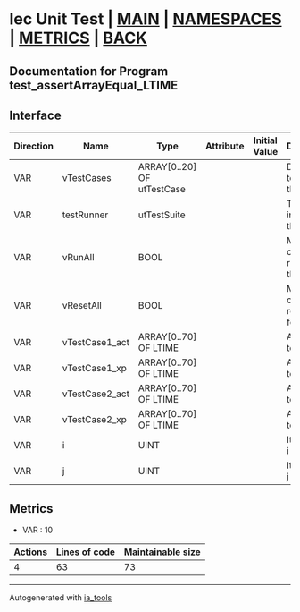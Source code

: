 # Iec Unit Test | [MAIN] | [NAMESPACES] | [METRICS] | [BACK]  

## Documentation for Program test_assertArrayEqual_LTIME  

## Interface  

| Direction | Name | Type | Attribute | Initial Value | Documentation |
| --------- | ---- | ---- | --------- | ------------- | ------------- |
| VAR | vTestCases | ARRAY[0..20] OF utTestCase |  |  | Definition of all test cases for this POU |  
| VAR | testRunner | utTestSuite |  |  | Test Suite fb instance to run the tests |  
| VAR | vRunAll | BOOL |  |  | Manual command to run all tests for this POU |  
| VAR | vResetAll | BOOL |  |  | Manual command to reset all tests for this POU |  
| VAR | vTestCase1_act | ARRAY[0..70] OF LTIME |  |  | Array data 1 of test case 1 |  
| VAR | vTestCase1_xp | ARRAY[0..70] OF LTIME |  |  | Array data 2 of test case 1 |  
| VAR | vTestCase2_act | ARRAY[0..70] OF LTIME |  |  | Array data 3 of test case 2 |  
| VAR | vTestCase2_xp | ARRAY[0..70] OF LTIME |  |  | Array data 4 of test case 2 |  
| VAR | i | UINT |  |  | Iterator variable i |  
| VAR | j | UINT |  |  | Iterator variable j |  


## Metrics  

- VAR : 10

| Actions | Lines of code | Maintainable size |
| ------- | ------------- | ----------------- |
| 4 | 63 | 73 |

---
Autogenerated with [ia_tools](https://github.com/tkucic/ia_tools)  

[MAIN]: ../../../../index.md
[NAMESPACES]: ../../nsList.md
[METRICS]: ../../../metrics.md
[BACK]: ../nsMain.md
